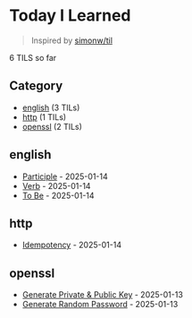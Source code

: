 # Today I Learned

> Inspired by [simonw/til](https://github.com/simonw/til)

<!-- count starts -->6<!-- count ends --> TILS so far

## Category
<!-- category starts -->
* [english](#english) (3 TILs)
* [http](#http) (1 TILs)
* [openssl](#openssl) (2 TILs)
<!-- category ends -->

<!-- index starts -->
## english

* [Participle](https://github.com/wildandhya/til/blob/main/english/participle.md) - 2025-01-14
* [Verb](https://github.com/wildandhya/til/blob/main/english/verb.md) - 2025-01-14
* [To Be](https://github.com/wildandhya/til/blob/main/english/to-be.md) - 2025-01-14

## http

* [Idempotency](https://github.com/wildandhya/til/blob/main/http/idempotency.md) - 2025-01-14

## openssl

* [Generate Private & Public Key](https://github.com/wildandhya/til/blob/main/openssl/generate-private-public-key.md) - 2025-01-13
* [Generate Random Password](https://github.com/wildandhya/til/blob/main/openssl/generate-random-password.md) - 2025-01-13
<!-- index ends -->
